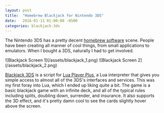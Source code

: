 ```yaml
---
layout: post
title:  "Homebrew Blackjack for Nintendo 3DS"
date:   2016-01-11 01:00:00 -0500
categories: blackjack-3ds
---
```


The Nintendo 3DS has a pretty decent [homebrew software](https://en.wikipedia.org/wiki/Homebrew_%28video_games%29) scene. People have been creating all manner of cool things, from small applications to emulators. When I bought a 3DS, naturally I had to get involved.

<div class='image-container'>
![Blackjack Screen 1](/assets/blackjack_1.png)
![Blackjack Screen 2](/assets/blackjack_2.png)
</div>

[Blackjack 3DS](https://github.com/keanutah/blackjack-3ds) is a script for [Lua Player Plus](https://github.com/Rinnegatamante/lpp-3ds), a Lua interpreter that gives you simple access to almost all of the 3DS's interfaces and services. This was my first foray into Lua, which I ended up liking quite a bit. The game is a basic blackjack game with an infinite deck, and all of the typical rules including splits, doubling down, surrender, and insurance. It also supports the 3D effect, and it's pretty damn cool to see the cards slightly hover above the screen.
